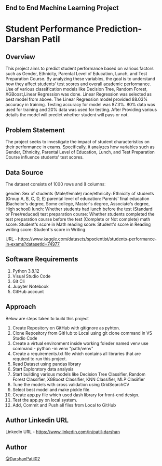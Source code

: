 ## End to End Machine Learning Project

# Student Performance Prediction- Darshan Patil

## Overview
This project aims to predict student performance based on various factors such as Gender, Ethnicity, Parental Level of Education, Lunch, and Test Preparation Course. By analyzing these variables, the goal is to understand how they affect students' test scores and overall academic performance.
Use of various classification models like Decision Tree, Random Forest, XGBoost,Linear Regression was done. Linear Regression was selected as best model from above. The Linear Regression model provided 88.03% accuracy in training. Testing accuracy for model was 87.3%. 80% data was used for training and 20% data was used for testing.
After Providing various details the model will predict whether student will pass or not.

## Problem Statement
The project seeks to investigate the impact of student characteristics on their performance in exams. Specifically, it analyzes how variables such as Gender, Ethnicity, Parental Level of Education, Lunch, and Test Preparation Course influence students' test scores.

## Data Source

The dataset consists of 1000 rows and 8 columns:

gender: Sex of students (Male/female)
race/ethnicity: Ethnicity of students (Group A, B, C, D, E)
parental level of education: Parents' final education (Bachelor's degree, Some college, Master's degree, Associate's degree, High school)
lunch: Whether students had lunch before the test (Standard or Free/reduced)
test preparation course: Whether students completed the test preparation course before the test (Complete or Not complete)
math score: Student's score in Math
reading score: Student's score in Reading
writing score: Student's score in Writing

URL - https://www.kaggle.com/datasets/spscientist/students-performance-in-exams?datasetId=74977

## Software Requirements 

1) Python 3.8.12
2) Visual Studio Code
3) Git Cli
4) Jupyter Notebook
5) GitHub account

## Approach

Below are steps taken to build this project
1) Create Repository on GitHub with gitignore as pyhton.
2) Clone Repository from GitHub to Local using git clone command in VS Studio Code
3) Create a virtual environment inside working foleder named venv use command - python -m venv "path/venv"
4) Create a requirements.txt file which contains all libraries that are required to run this project.
5) Read Dataset using pandas library
6) Start Exploratory data analysis
7) Start building various models like Decision Tree Classifier, Random Forest Classifier, XGBoost Classifier, KNN Classifier, MLP Clasiifier
8) Tune the models with cross validation using GridSearchCV
9) Select best model and make pickle file.
10) Create app.py file which used dash library for front-end design.
11) Test the app.py on local system.
12) Add, Commit and Push all files from Local to GitHub

## Author Linkedin URL 

Linkedin URL - https://www.linkedin.com/in/patil-darshan

## Author

[@DarshanPatil02](https://github.com/DarshanPatil02)

